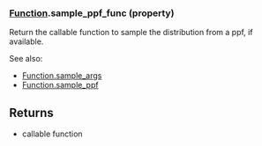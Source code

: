 ### [Function](Function.md).sample_ppf_func (property)




Return the callable function to sample the distribution from a ppf, if available.

See also:

* [Function.sample_args](Function.sample_args.md)
* [Function.sample_ppf](Function.sample_ppf.md)

Returns
---------
* callable function

